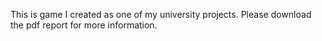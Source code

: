 This is game I created as one of my university projects. Please download the pdf report for more information.
